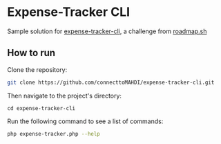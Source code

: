 # Expense-Tracker CLI
Sample solution for [expense-tracker-cli](https://roadmap.sh/projects/expense-tracker), a challenge from [roadmap.sh](roadmap.sh)

## How to run
Clone the repository:

```bash
git clone https://github.com/connecttoMAHDI/expense-tracker-cli.git
```
Then navigate to the project's directory:
```
cd expense-tracker-cli
```

Run the following command to see a list of commands:
```bash
php expense-tracker.php --help
``` 
